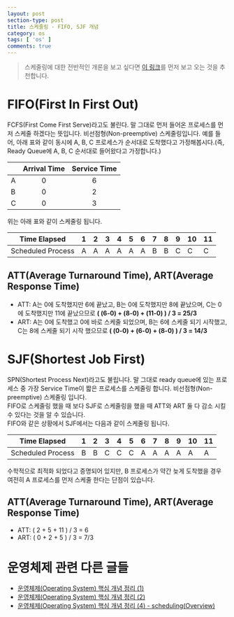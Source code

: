 ```yaml
---
layout: post
section-type: post
title: 스케줄링 - FIFO, SJF 개념
category: os
tags: [ 'os' ]
comments: true
---
```


> 스케줄링에 대한 전반적인 개론을 보고 싶다면 [이 링크](https://wkdtjsgur100.github.io/scheduling-1/)를 먼저 보고 오는 것을 추천합니다.

# FIFO(First In First Out)

FCFS(First Come First Serve)라고도 불린다. 말 그대로 먼저 들어온 프로세스를 먼저 스케줄 하겠다는 뜻입니다. 비선점형(Non-preemptive) 스케줄링입니다. 예를 들어, 아래 표와 같이 동시에 A, B, C 프로세스가 순서대로 도착했다고 가정해봅시다.(즉, Ready Queue에 A, B, C 순서대로 들어왔다고 가정합니다.)

|     | Arrival Time | Service Time |
| :-- | :----------: | :----------: |
| A   |            0 |            6 |
| B   |            0 |            2 |
| C   |            0 |            3 |

위는 아래 표와 같이 스케줄링 됩니다.  

| Time Elapsed |1|2|3|4|5|6|7|8|9|10|11|
| ------------ |-|-|-|-|-|-|-|-|-|-|-|
| Scheduled Process |A|A|A| A| A| A| B| B| C|C|C|

## ATT(Average Turnaround Time), ART(Average Response Time)

- ATT: A는 0에 도착했지만 6에 끝났고, B는 0에 도착했지만 8에 끝났으며, C는 0에 도착했지만 11에 끝났으므로 **( (6-0) + (8-0) + (11-0) ) / 3 = 25/3**
- ART: A는 0에 도착했고 0에 바로 스케줄 되었으며, B는 6에 스케줄 되기 시작했고, C는 8에 스케줄 되기 시작 했으므로 **( (0-0) + (6-0) + (8-0) ) / 3 = 14/3**

# SJF(Shortest Job First)

SPN(Shortest Process Next)라고도 불립니다. 말 그대로 ready queue에 있는 프로세스 중 가장 Service Time이 짧은 프로세스를 스케줄링 합니다. 비선점형(Non-preemptive) 스케줄링 입니다.  
FIFO로 스케줄링 했을 때 보다 SJF로 스케줄링을 했을 때 ATT와 ART 둘 다 감소 시킬 수 있다는 것을 알 수 있습니다.  
FIFO와 같은 상황에서 SJF에서는 다음과 같이 스케줄링 됩니다.  

| Time Elapsed |1|2|3|4|5|6|7|8|9|10|11|
| ------------ |-|-|-|-|-|-|-|-|-|-|-|
| Scheduled Process |B|B|C| C| C| A| A| A| A|A|A|

수학적으로 최적화 되었다고 증명되어 있지만, B 프로세스가 약간 늦게 도착했을 경우 여전히 A 프로세스를 먼저 스케줄 한다는 단점이 있습니다.

## ATT(Average Turnaround Time), ART(Average Response Time)

- ATT: ( 2 + 5 + 11 ) / 3 = 6
- ART: ( 0 + 2 + 5 ) / 3 = 7/3

# 운영체제 관련 다른 글들

- [운영체제(Operating System) 핵심 개념 정리 (1)](https://wkdtjsgur100.github.io/os-summary)
- [운영체제(Operating System) 핵심 개념 정리 (2)](https://wkdtjsgur100.github.io/os-summary-2)
- [운영체제(Operating System) 핵심 개념 정리 (4) - scheduling(Overview)](https://wkdtjsgur100.github.io/os-summary-process)
